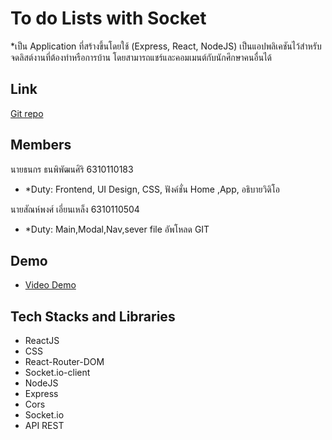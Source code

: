 To do Lists with Socket
===========================
 *เป็น Application ที่สร้างขึ้นโดยใช้  (Express, React, NodeJS) เป็นแอปพลิเคชันไว้สำหรับจดลิสต์งานที่ต้องทำหรือการบ้าน โดยสามารถแชร์และคอมเมนต์กับนักศึกษาคนอื่นได้
 

Link
-------
[Git repo](https://github.com/thanakornthanapipatsiri/Totolist-app.git)

Members
--------
นายธนกร ธนพิพัฒนศิริ  6310110183
- *Duty: Frontend, UI Design, CSS, ฟังค์ชั่น Home ,App, อธิบายวิดิโอ

นายสัณห์พงศ์ เอี่ยนเหล็ง  6310110504
- *Duty: Main,Modal,Nav,sever file อัพโหลด GIT
 
Demo
--------
* [Video Demo](https://youtu.be/VYkWMEaz9JY)

Tech Stacks and Libraries
--------
-   ReactJS 
-   CSS 
-   React-Router-DOM
-   Socket.io-client
-   NodeJS
-   Express
-   Cors  
-   Socket.io
-   API REST


